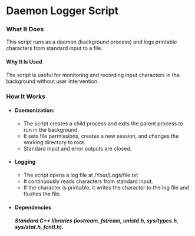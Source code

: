 # Daemon Logger Script

### What It Does
This script runs as a daemon (background process) and logs printable characters from standard input to a file.

#### Why It Is Used
The script is useful for monitoring and recording input characters in the background without user intervention.


 ###  How It Works

   - #### Daemonization:
       - The script creates a child process and exits the parent process to run in the background.
       - It sets file permissions, creates a new session, and changes the working directory to root.
       - Standard input and error outputs are closed.
- #### Logging
    - The script opens a log file at /Your/Logs/file.txt
    - It continuously reads characters from standard input.
    - If the character is printable, it writes the character to the log file and flushes the file.
- #### Dependencies
    #####  Standard C++ libraries (iostream, fstream, unistd.h, sys/types.h, sys/stat.h, fcntl.h).



